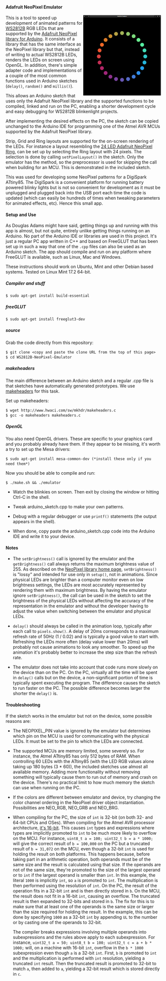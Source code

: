 #### Adafruit NeoPixel Emulator

<img align="right" width="50%" src="./screenshot.png">

This is a tool to speed up development of animated patterns for [WS2812B](https://www.adafruit.com/datasheets/WS2812B.pdf) RGB LEDs that are supported by the [Adafruit NeoPixel](https://www.adafruit.com/category/168) [library for Arduino](https://learn.adafruit.com/adafruit-neopixel-uberguide/arduino-library). It consists of a library that has the same interface as the NeoPixel library but that, instead of writing to actual WS2812B LEDs, renders the LEDs on screen using OpenGL. In addition, there's simple adapter code and implementations of a couple of the most common functions used in Arduino sketches (`delay()`, `random()` and `millis()`).

This allows an Arduino sketch that uses only the Adafruit NeoPixel library and the supported functions to be compiled, linked and run on the PC, enabling a shorter development cycle and easy debugging for WS2812B blinkenlight projects.

After implementing the desired effects on the PC, the sketch can be copied unchanged to the Arduino IDE for programming one of the Atmel AVR MCUs supported by the Adafruit NeoPixel library.

Strip, Grid and Ring layouts are supported for the on-screen rendering of the LEDs. For instance a layout resembling the [24 LED Adafruit NeoPixel Ring](https://www.adafruit.com/products/1586), can be set up by selecting the Ring layout with 24 pixels. The selection is done by calling `setPixelLayout()` in the sketch. Only the emulator has the method, so the preprocessor is used for skipping the call when building for an MCU. This is demonstrated in the included sketch. 

This was used for developing some NeoPixel patterns for a DigiSpark ATtiny85. The DigiSpark is a convenient platform for running battery powered blinky lights but is not so convenient for development as it must be unplugged and plugged back into the USB port each time the code is updated (which can easily be hundreds of times when tweaking parameters for animated effects, etc). Hence this small app. 

#### Setup and Use

As Douglas Adams might have said, getting things up and running with this app is almost, but not quite, entirely unlike getting things running on an Arduino. No part of the Arduino IDE or libraries are used in this project. It's just a regular PC app written in C++ and based on FreeGLUT that has been set up in such a way that one of the `.cpp` files can also be used as an Arduino sketch. The app should compile and run on any platform where FreeGLUT is available, such as Linux, Mac and Windows.     

These instructions should work on Ubuntu, Mint and other Debian based systems. Tested on Linux Mint 17.2 64-bit.

##### Compiler and stuff

    $ sudo apt-get install build-essential

##### freeGLUT

    $ sudo apt-get install freeglut3-dev

##### source

Grab the code directly from this repository:

    $ git clone <copy and paste the clone URL from the top of this page>
    $ cd WS2812B-NeoPixel-Emulator

##### makeheaders

The main difference between an Arduino sketch and a regular .cpp file is that sketches have automatically generated prototypes. We use [makeheaders](http://www.hwaci.com/sw/mkhdr/makeheaders.html) for this task.
 
Set up makeheaders:

    $ wget http://www.hwaci.com/sw/mkhdr/makeheaders.c
    $ gcc -o makeheaders makeheaders.c

##### OpenGL

You also need OpenGL drivers. These are specific to your graphics card and you probably already have them. If they appear to be missing, it's worth a try to set up the Mesa drivers:

    $ sudo apt-get install mesa-common-dev (*install these only if you need them*)

Now you should be able to compile and run:

    $ ./make.sh && ./emulator
    
* Watch the blinkies on screen. Then exit by closing the window or hitting Ctrl-C in the shell.

* Tweak arduino_sketch.cpp to make your own patterns.

* Debug with a regular debugger or use `printf()` statements (the output appears in the shell).

* When done, copy paste the arduino_sketch.cpp code into the Arduino IDE and write it to your device.

#### Notes

* The `setBrightness()` call is ignored by the emulator and the `getBrightness()` call always returns the maximum brightness value of 255. As described on the [NeoPixel library home page](https://learn.adafruit.com/adafruit-neopixel-uberguide/arduino-library), `setBrightness()` is "lossy" and intended for use only in `setup()`, not in animations. Since physical LEDs are brighter than a computer monitor even on low brightness settings, the LEDs are most accurately represented by rendering them with maximum brightness. By having the emulator ignore `setBrightness()`, the call can be used in the sketch to set the brightness of the physical LEDs without affecting the accuracy of the representation in the emulator and without the developer having to adjust the value when switching between the emulator and physical LEDs.

* `delay()` should always be called in the animation loop, typically after each call to `pixels.show()`. A delay of 20ms corresponds to a maximum refresh rate of 50Hz (1 / 0.02) and is typically a good value to start with. Refreshing the LEDs more often (delay value lower than 20ms) will probably not cause animations to look any smoother. To speed up the animation it's probably better to increase the step size than the refresh rate.     

* The emulator does not take into account that code runs more slowly on the device than on the PC. On the PC, virtually all the time will be spent in `delay()` calls but on the device, a non-significant portion of time is typically spent executing the program. The difference causes the sketch to run faster on the PC. The possible difference becomes larger the shorter the `delay()` is.

#### Troubleshooting
        
If the sketch works in the emulator but not on the device, some possible reasons are:
 
* The NEOPIXEL_PIN value is ignored by the emulator but determines which pin on the MCU is used for communicating with the physical LEDs. It must be set to the pin to which the LEDs are connected.
  
* The supported MCUs are memory limited, some severely so. For instance, the Atmel ATtiny85 has only 512 bytes of RAM. When controlling 60 LEDs with the ATtiny85 (with the LED RGB values alone taking up 180 bytes (3 * 60)), the included sketches use almost all available memory. Adding more functionality without removing something will typically cause them to run out of memory and crash on the device. There's no practical limit to how much memory the sketch can use when running on the PC.

* If the colors are different between emulator and device, try changing the color channel ordering in the NeoPixel driver object instantiation. Possibilities are NEO_RGB, NEO_GRB and NEO_BRG. 

* When compiling for the PC, the size of `int` is 32-bit (on both 32- and 64-bit CPUs and OSes). When compiling for the Atmel AVR processor architecture, [it's 16-bit](https://gcc.gnu.org/wiki/avr-gcc). This causes `int` types and expressions where types are implicitly promoted to `int` to be much more likely to overflow on the MCU. For instance, `uint8_t a = 100; uint32_t b = a * 1000;` will give the correct result of `b = 100,000` on the PC but a truncated result of `b = 31,072` on the MCU, even though a 32-bit `int` is used for holding the result on both platforms. This happens because, before taking part in an arithmetic operation, both operands must be of the same size and the result is calculated using that size. If the operands are not of the same size, they're promoted to the size of the largest operand or to `int` if the largest operand is smaller than `int`. In this example, the literal `1000` is implicitly `int`, so `a` is promoted to `int`. The multiplication is then performed using the resolution of `int`. On the PC, the result of the operation fits in a 32-bit `int` and is then directly stored in `b`. On the MCU, the result does not fit in a 16-bit `int`, causing an overflow. The truncated result is then expanded to 32-bits and stored in `b`. The fix for this is to make sure that at least one of the operands is the same size or larger than the size required for holding the result. In the example, this can be done by specifying `1000` as a 32-bit `int` by appending `UL` to the number or by casting one of the operands to 32-bit.

    The compiler breaks expressions involving multiple operands into subexpressions and the rules above apply to each subexpression. For instance, `uint32_t a = 50; uint8_t b = 100; uint32_t c = a + b * 1000;` will, on a machine with 16-bit `int`, overflow in the `b * 1000` subexpression even though `a` is a 32-bit `int`. First, `b` is promoted to `int` and the multiplication is performed with `int` resolution, yielding a truncated `int` result. Then the truncated result is promoted to 32-bit to match `a`, then added to `a`, yielding a 32-bit result which is stored directly in `c`.
